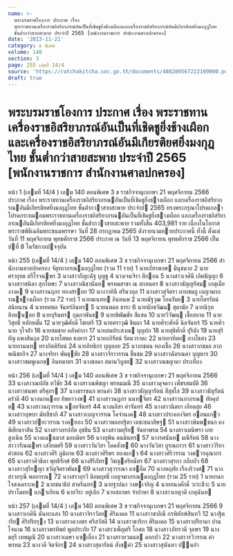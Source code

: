 ```yaml
---
name: >-
  พระบรมราชโองการ ประกาศ เรื่อง
  พระราชทานเครื่องราชอิสริยาภรณ์อันเป็นที่เชิดชูยิ่งช้างเผือกและเครื่องราชอิสริยาภรณ์อันมีเกียรติยศยิ่งมงกุฎไทย
  ชั้นต่ำกว่าสายสะพาย ประจำปี 2565 [พนักงานราชการ สำนักงานศาลปกครอง]
date: '2023-11-21'
category: ข พิเศษ
volume: 140
section: 3
page: 255 เล่มที่ 14/4
source: 'https://ratchakitcha.soc.go.th/documents/488280567222109000.pdf'
draft: true
---
```


# พระบรมราชโองการ ประกาศ เรื่อง พระราชทานเครื่องราชอิสริยาภรณ์อันเป็นที่เชิดชูยิ่งช้างเผือกและเครื่องราชอิสริยาภรณ์อันมีเกียรติยศยิ่งมงกุฎไทย ชั้นต่ำกว่าสายสะพาย ประจำปี 2565 [พนักงานราชการ สำนักงานศาลปกครอง]

หน้า 1 (เลมที่ 14/4 ) เลม 140 ตอนพิเศษ 3 ข ราชกิจจานุเบกษา 21 พฤศจิกายน 2566 ประกาศ เรื่อง พระราชทานเครื่องราชอิสริยาภรณอันเป็นที่เชิดชูยิ่งชางเผือก และเครื่องราชอิสริยาภรณอันมีเกียรติยศยิ่งมงกุฎไทย ชั้นต่ํากวาสายสะพาย ประจําป 2565 ทรงพระกรุณาโปรดเกลาโปรดกระหมอมพระราชทานเครื่องราชอิสริยาภรณอันเป็นที่เชิดชูยิ่งชางเผือก และเครื่องราชอิสริยาภรณอันมีเกียรติยศยิ่งมงกุฎไทย ชั้นต่ํากวาสายสะพาย รวมทั้งสิ้น 403,981 ราย เนื่องในโอกาสพระราชพิธีเฉลิมพระชนมพรรษา วันที่ 28 กรกฎาคม 2565 ดังรายนามทายประกาศนี้ ทั้งนี้ ตั้งแต่วันที่ 11 พฤศจิกายน พุทธศักราช 2566 ประกาศ ณ วันที่ 13 พฤศจิกายน พุทธศักราช 2566 เป็นปที่ 8 ในรัชกาลปจจุบัน

หน้า 255 (เลมที่ 14/4 ) เลม 140 ตอนพิเศษ 3 ข ราชกิจจานุเบกษา 21 พฤศจิกายน 2566 สํานักงานศาลปกครอง จัตุรถาภรณมงกุฎไทย (รวม 11 ราย) 1 นายภัทรพงษ มีนุชนาถ 2 นายศรายุทธ ตรีโรจนพร 3 นางสาวกีญะฉัฐ บุญชู 4 นางเจนจิรา สีออน 5 นางสาวเจศินี เลิศธัญญา 6 นางสาวชนิดา สุภโตษะ 7 นางสาวณิชานันท พรหมสาขา ณ สกลนคร 8 นางสาวธัญญรัศม เกตุเมืองวงค 9 นางสาวนฤภร ทองสรอย 10 นางวาทินี ศรีนวกุล 11 นางสาวสุจิตรา ผาบชมภู เบญจมาภรณชางเผือก (รวม 72 ราย) 1 นายฆเนทท อินทนพ 2 นายณัฐวุฒ โอนรัมย 3 นายไตรรัตน์ สนิทนาน 4 นายทศพล จันทร์อินทร 5 นายนพดล ชาระ 6 นายนัยชวัฒน สุตานัย 7 นายนิรุท สิงหนอย 8 นายบุรินทร กุมภาพันธ 9 นายพิพัฒชัย สีแสด 10 นายวิวัฒน เชื้อสอาด 11 นายวิสุทธิ์ หลักหมั้น 12 นายวุฒิศักดิ์ ไชยตรี 13 นายศราวุฒิ ชินผา 14 นายศิระศักดิ์ นิลจันทร์ 15 นายศิวนาถ จุใจล้ํา 16 นายสมชาย คลังคําภา 17 นายสมประสงณ บุญปก 18 นายสุธิศักดิ์ ปุริตัง 19 นายสุริยัญ แพงสินกูล 20 นายโสพล ธงหาร 21 นายอภิรัตน์ รัตนวราหะ 22 นายอาทิตย กางไธสง 23 นายอานนท ทรงกิตติรัตน์ 24 นายอิทธิกร บุญลอย 25 นางกชมน ทองเชื้อ 26 นางสาวกชมล ลาภพณิชยกิจ 27 นางจริยา พันธุชัย 28 นางสาวจิราวรรณ ชื่นชม 29 นางสาวฉัตรณดา บุญหาร 30 นางสาวชมพูเนกข อินทมาตร 31 นางชลดา สมานวิบูลย 32 นางสาวณชญาดา ประเทือง

หน้า 256 (เลมที่ 14/4 ) เลม 140 ตอนพิเศษ 3 ข ราชกิจจานุเบกษา 21 พฤศจิกายน 2566 33 นางสาวณปภัช ทวีชัย 34 นางสาวณพิชญา พรหมมณี 35 นางสาวดุจดาว เพ็ชรสมบัติ 36 นางสาวธนพร ตรีศุกร 37 นางธรรชนก พานคํา 38 นางสาวธัญญารัตน์ สีสุขใส 39 นางสาวธัญรัตน์ คร่ําดี 40 นางนกนอย ทิพยาวงษ 41 นางสาวนฎภร นนทจิตร 42 นางสาวนภาภรณ ทัยคุปต 43 นางสาวนฤวรรณ นอยจันทร์ 44 นางนลิสา คําจันทร์ 45 นางสาวนิตยา เอียดสุย 46 นางสาวบุษบา มัทสึซากิ 47 นางสาวเบญจวรรณ โคจํานงค 48 นางสาวประคองจิตร ออนแกว 49 นางสาวปยะวรรณ รงคทอง 50 นางสาวพลอยฐิตา เตชะธนาสิษฐ 51 นางสาวพิมพชนก คงพิสัยนราสิน 52 นางสาวภรปภัต อุชชิน 53 นางสาวมยุรีย จันทาพรม 54 นางสาวเมนิษรา เกยสูงเนิน 55 นางแมนมาส มอบมิตร 56 นางยุพิน ดนมินทร 57 นางรศนันท มณีรัตน์ 58 นางสาววรัณณพร เสงี่ยมศรี 59 นางสาววันวิสา โดดสังข 60 นางวันวิสา บูรณถาวร 61 นางสาววิริยา คําสอน 62 นางสาวศิริ ภูมิภาค 63 นางสาวศิริพร ทองแกว 64 นางสาวศิริวรรณ วงศวรคุณากร 65 นางสาวศิวธิดา พุทธิรักษ์ 66 นางสิรีภัทร วิชญอริยฉัตร 67 นางสาวสุรภา กลีบบัว 68 นางสาวสุรียญา ขวัญจิตราพันธ 69 นางสาวสุวรรณา แซลิ้ม 70 นางหฤทัย เรืองริวงศ 71 นางสาวอรุณี พลการณ 72 นางสาวอุรวี นิยมฤทธิ์ เบญจมาภรณมงกุฎไทย (รวม 25 ราย) 1 นายกนก ใจสงเคราะห 2 นายชนาธิป สาครินทร 3 นายฐาปนา วงษเจริญ 4 นายทนงศักดิ์ วะระชีวะ 5 นายปราโมทย แกวเกียน 6 นายวีระ อยู่เบิก 7 นายสถาพร จําปาพา 8 นางสาวเกตุวดี เกตุฉันท

หน้า 257 (เลมที่ 14/4 ) เลม 140 ตอนพิเศษ 3 ข ราชกิจจานุเบกษา 21 พฤศจิกายน 2566 9 นางสาวเกศินี นันทะแสง 10 นางสาวจิราวัลย ศิริมงคล 11 นางสาวชาลิณี กรพิทักษ์สินทวี 12 นางฐิตารีย ศิริปริยรุง 13 นางสาวดวงพร ศรีสวัสดิ์ 14 นางสาวธาริกา ศิริมงคล 15 นางสาวปรียาดา ปานใจนาม 16 นางสาวพรทิพย์ พูลประภัย 17 นางสาวเพ็ญศรี โกศล 18 นางสาวภัทรวดี จุลษร 19 นางมยุรี เทพมูณี 20 นางสาวเมษา แซเลื่อง 21 นางสาวยวมนต ดอกบัว 22 นางสาวรวิวรรณ คําพรหม 23 นางวดี จิตจักร 24 นางสาวสุดารัตน์ สังขคํา 25 นางสาวสุนันทา ปนอ่ํา
